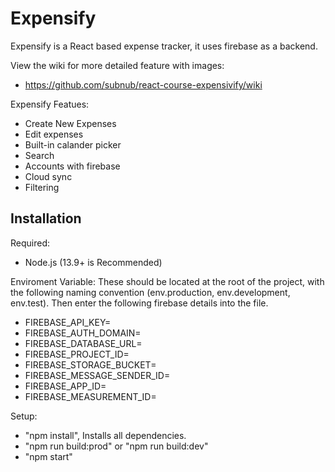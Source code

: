 # Expensify

Expensify is a React based expense tracker, it uses firebase as a backend. 

View the wiki for more detailed feature with images:
- https://github.com/subnub/react-course-expensivify/wiki

Expensify Featues:
- Create New Expenses
- Edit expenses
- Built-in calander picker
- Search
- Accounts with firebase
- Cloud sync
- Filtering

## Installation 

Required:
- Node.js (13.9+ is Recommended)

Enviroment Variable:
These should be located at the root of the project, with the following naming convention (env.production, env.development, env.test). Then enter the following firebase details into the file.

- FIREBASE_API_KEY=
- FIREBASE_AUTH_DOMAIN=
- FIREBASE_DATABASE_URL=
- FIREBASE_PROJECT_ID=
- FIREBASE_STORAGE_BUCKET=
- FIREBASE_MESSAGE_SENDER_ID=
- FIREBASE_APP_ID=
- FIREBASE_MEASUREMENT_ID=

Setup:
- "npm install", Installs all dependencies.
- "npm run build:prod" or "npm run build:dev"
- "npm start"
